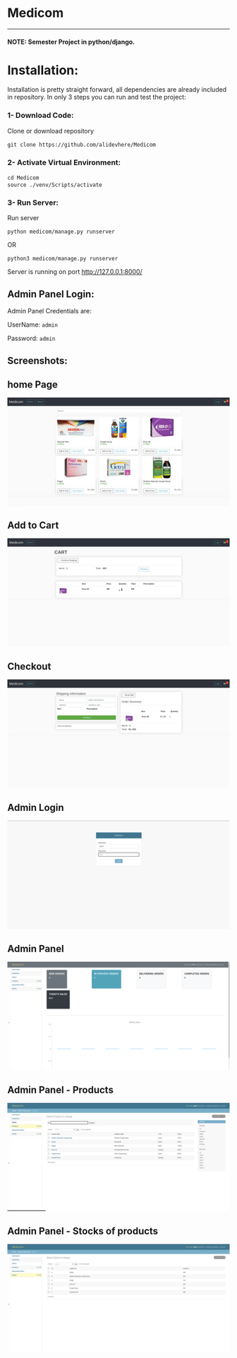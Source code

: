 # Medicom
---

#### NOTE: Semester Project in python/django.

# Installation:
Installation is pretty straight forward, all dependencies are already included in repository.
In only 3 steps you can run and test the project:

### 1- Download Code:
 
 Clone or download repository

 ```
git clone https://github.com/alidevhere/Medicom
 
 ```

 ### 2- Activate Virtual Environment:

 ```
cd Medicom
source ./venv/Scripts/activate
 ```

### 3- Run Server:
Run server

```
python medicom/manage.py runserver
```

OR

```
python3 medicom/manage.py runserver

```
Server is running on port http://127.0.0.1:8000/


## Admin Panel Login:
Admin Panel Credentials are:

UserName: ``` admin ```

Password: ``` admin ```

## Screenshots:

## home Page
![home Page](/screenShots/homepage.png)

## Add to Cart
![Add to Cart](/screenShots/addToCart.png)

## Checkout
![CheckOut](/screenShots/checkOut.png)


## Admin Login
![Admin Panel](/screenShots/AdminLogin.png)


## Admin Panel
![Admin Panel](/screenShots/AdminDashboard.png)

## Admin Panel - Products 
![Admin Panel](/screenShots/adminDashBoardProducts.png)

## Admin Panel - Stocks of products 
![Admin Panel](/screenShots/adminDashboardStocks.png)
